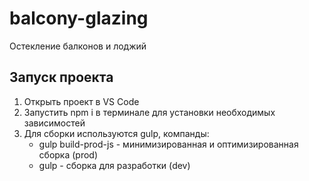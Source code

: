 # balcony-glazing
Остекление балконов и лоджий

## Запуск проекта
1. Открыть проект в VS Code
2. Запустить npm i в терминале для установки необходимых зависимостей
3. Для сборки используются gulp, компанды: 
    - gulp build-prod-js - минимизированная и оптимизированная сборка (prod)
    - gulp - сборка для разработки (dev)
